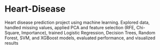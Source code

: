 # Heart-Disease
Heart disease prediction project using machine learning. Explored data, handled missing values, applied PCA and feature selection (RFE, Chi-Square, Importance), trained Logistic Regression, Decision Trees, Random Forest, SVM, and XGBoost models, evaluated performance, and visualized results

